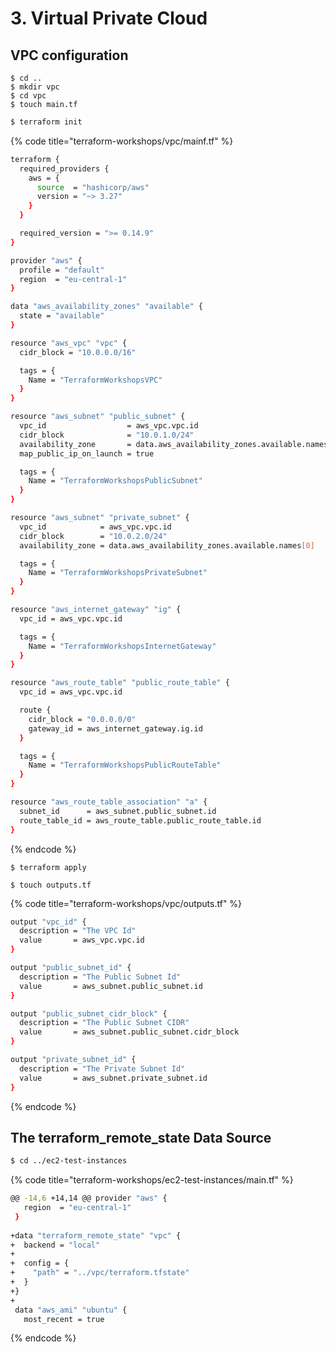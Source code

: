 # 3. Virtual Private Cloud

## VPC configuration

```text
$ cd ..
$ mkdir vpc
$ cd vpc
$ touch main.tf
```

```bash
$ terraform init
```

{% code title="terraform-workshops/vpc/mainf.tf" %}
```bash
terraform {
  required_providers {
    aws = {
      source  = "hashicorp/aws"
      version = "~> 3.27"
    }
  }

  required_version = ">= 0.14.9"
}

provider "aws" {
  profile = "default"
  region  = "eu-central-1"
}

data "aws_availability_zones" "available" {
  state = "available"
}

resource "aws_vpc" "vpc" {
  cidr_block = "10.0.0.0/16"

  tags = {
    Name = "TerraformWorkshopsVPC"
  }
}

resource "aws_subnet" "public_subnet" {
  vpc_id                  = aws_vpc.vpc.id
  cidr_block              = "10.0.1.0/24"
  availability_zone       = data.aws_availability_zones.available.names[0]
  map_public_ip_on_launch = true

  tags = {
    Name = "TerraformWorkshopsPublicSubnet"
  }
}

resource "aws_subnet" "private_subnet" {
  vpc_id            = aws_vpc.vpc.id
  cidr_block        = "10.0.2.0/24"
  availability_zone = data.aws_availability_zones.available.names[0]

  tags = {
    Name = "TerraformWorkshopsPrivateSubnet"
  }
}

resource "aws_internet_gateway" "ig" {
  vpc_id = aws_vpc.vpc.id

  tags = {
    Name = "TerraformWorkshopsInternetGateway"
  }
}

resource "aws_route_table" "public_route_table" {
  vpc_id = aws_vpc.vpc.id

  route {
    cidr_block = "0.0.0.0/0"
    gateway_id = aws_internet_gateway.ig.id
  }

  tags = {
    Name = "TerraformWorkshopsPublicRouteTable"
  }
}

resource "aws_route_table_association" "a" {
  subnet_id      = aws_subnet.public_subnet.id
  route_table_id = aws_route_table.public_route_table.id
}
```
{% endcode %}

```text
$ terraform apply
```

```text
$ touch outputs.tf
```

{% code title="terraform-workshops/vpc/outputs.tf" %}
```bash
output "vpc_id" {
  description = "The VPC Id"
  value       = aws_vpc.vpc.id
}

output "public_subnet_id" {
  description = "The Public Subnet Id"
  value       = aws_subnet.public_subnet.id
}

output "public_subnet_cidr_block" {
  description = "The Public Subnet CIDR"
  value       = aws_subnet.public_subnet.cidr_block
}

output "private_subnet_id" {
  description = "The Private Subnet Id"
  value       = aws_subnet.private_subnet.id
}
```
{% endcode %}

## The terraform\_remote\_state Data Source

```bash
$ cd ../ec2-test-instances
```

{% code title="terraform-workshops/ec2-test-instances/main.tf" %}
```bash
@@ -14,6 +14,14 @@ provider "aws" {
   region  = "eu-central-1"
 }
 
+data "terraform_remote_state" "vpc" {
+  backend = "local"
+
+  config = {
+    "path" = "../vpc/terraform.tfstate"
+  }
+}
+
 data "aws_ami" "ubuntu" {
   most_recent = true
```
{% endcode %}

